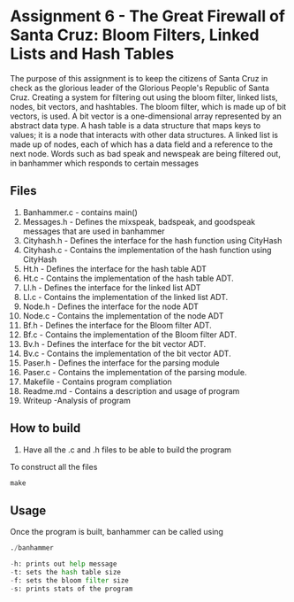 # Assignment 6 - The Great Firewall of Santa Cruz: Bloom Filters, Linked Lists and Hash Tables

The purpose of this assignment is to keep the citizens of Santa Cruz in check as the glorious leader of the Glorious People's Republic of Santa Cruz. Creating a system for filtering out using the bloom filter, linked lists, nodes, bit vectors, and hashtables. The bloom filter, which is made up of bit vectors, is used. A bit vector is a one-dimensional array represented by an abstract data type. A hash table is a data structure that maps keys to values; it is a node that interacts with other data structures. A linked list is made up of nodes, each of which has a data field and a reference to the next node. Words such as bad speak and newspeak are being filtered out, in banhammer which responds to certain messages

## Files

1. Banhammer.c - contains main()
2. Messages.h - Defines the mixspeak, badspeak, and goodspeak messages that are used in banhammer
3. Cityhash.h - Defines the interface for the hash function using CityHash
4. Cityhash.c - Contains the implementation of the hash function using CityHash
5. Ht.h - Defines the interface for the hash table ADT
6. Ht.c - Contains the implementation of the hash table ADT.
7. Ll.h - Defines the interface for the linked list ADT
8. Ll.c - Contains the implementation of the linked list ADT.
9. Node.h - Defines the interface for the node ADT
10. Node.c - Contains the implementation of the node ADT
11. Bf.h - Defines the interface for the Bloom filter ADT.
12. Bf.c - Contains the implementation of the Bloom filter ADT.
13. Bv.h - Defines the interface for the bit vector ADT.
14. Bv.c - Contains the implementation of the bit vector ADT.
15. Paser.h - Defines the interface for the parsing module
16. Paser.c - Contains the implementation of the parsing module.
17. Makefile - Contains program compliation
18. Readme.md - Contains a description and usage of program
19. Writeup -Analysis of program

## How to build
1. Have all the .c and .h files to be able to build the program

To construct all the files 
```python
make 

```

## Usage
Once the program is built, banhammer can be called using 
```python
./banhammer 

-h: prints out help message
-t: sets the hash table size
-f: sets the bloom filter size
-s: prints stats of the program
```